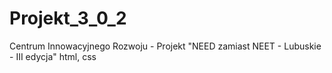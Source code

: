 # Projekt_3_0_2
Centrum Innowacyjnego Rozwoju - Projekt "NEED zamiast NEET - Lubuskie - III edycja"
html, css
